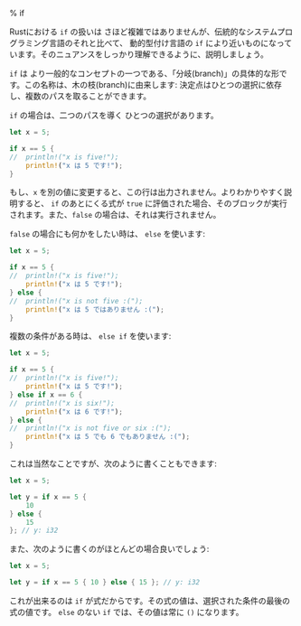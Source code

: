 % if
<!-- % if -->

<!-- Rust’s take on `if` is not particularly complex, but it’s much more like the -->
<!-- `if` you’ll find in a dynamically typed language than in a more traditional -->
<!-- systems language. So let’s talk about it, to make sure you grasp the nuances. -->
Rustにおける `if` の扱いは さほど複雑ではありませんが、伝統的なシステムプログラミング言語のそれと比べて、
動的型付け言語の `if` により近いものになっています。そのニュアンスをしっかり理解できるように、説明しましょう。

<!-- `if` is a specific form of a more general concept, the ‘branch’. whose name comes -->
<!-- from a branch in a tree: a decision point, where depending on a choice, -->
<!-- multiple paths can be taken. -->
`if` は より一般的なコンセプトの一つである、「分岐(branch)」の具体的な形です。この名称は、木の枝(branch)に由来します:
決定点はひとつの選択に依存し、複数のパスを取ることができます。

<!-- In the case of `if`, there is one choice that leads down two paths: -->
`if` の場合は、二つのパスを導く ひとつの選択があります。

```rust
let x = 5;

if x == 5 {
//  println!("x is five!");
    println!("x は 5 です!");
}
```

<!-- If we changed the value of `x` to something else, this line would not print. -->
<!-- More specifically, if the expression after the `if` evaluates to `true`, then -->
<!-- the block is executed. If it’s `false`, then it is not. -->
もし、`x` を別の値に変更すると、この行は出力されません。よりわかりやすく説明すると、
`if` のあとにくる式が `true` に評価された場合、そのブロックが実行されます。また、`false` の場合は、それは実行されません。

<!-- If you want something to happen in the `false` case, use an `else`: -->
`false` の場合にも何かをしたい時は、 `else` を使います:

```rust
let x = 5;

if x == 5 {
//  println!("x is five!");
    println!("x は 5 です!");
} else {
//  println!("x is not five :(");
    println!("x は 5 ではありません :(");
}
```

<!-- If there is more than one case, use an `else if`: -->
複数の条件がある時は、 `else if` を使います:

```rust
let x = 5;

if x == 5 {
//  println!("x is five!");
    println!("x は 5 です!");
} else if x == 6 {
//  println!("x is six!");
    println!("x は 6 です!");
} else {
//  println!("x is not five or six :(");
    println!("x は 5 でも 6 でもありません :(");
}
```

<!-- This is all pretty standard. However, you can also do this: -->
これは当然なことですが、次のように書くこともできます:

```rust
let x = 5;

let y = if x == 5 {
    10
} else {
    15
}; // y: i32
```

<!-- Which we can (and probably should) write like this: -->
また、次のように書くのがほとんどの場合良いでしょう:

```rust
let x = 5;

let y = if x == 5 { 10 } else { 15 }; // y: i32
```

<!-- This works because `if` is an expression. The value of the expression is the -->
<!-- value of the last expression in whichever branch was chosen. An `if` without an -->
<!-- `else` always results in `()` as the value. -->
これが出来るのは `if` が式だからです。その式の値は、選択された条件の最後の式の値です。
`else` のない `if` では、その値は常に `()` になります。